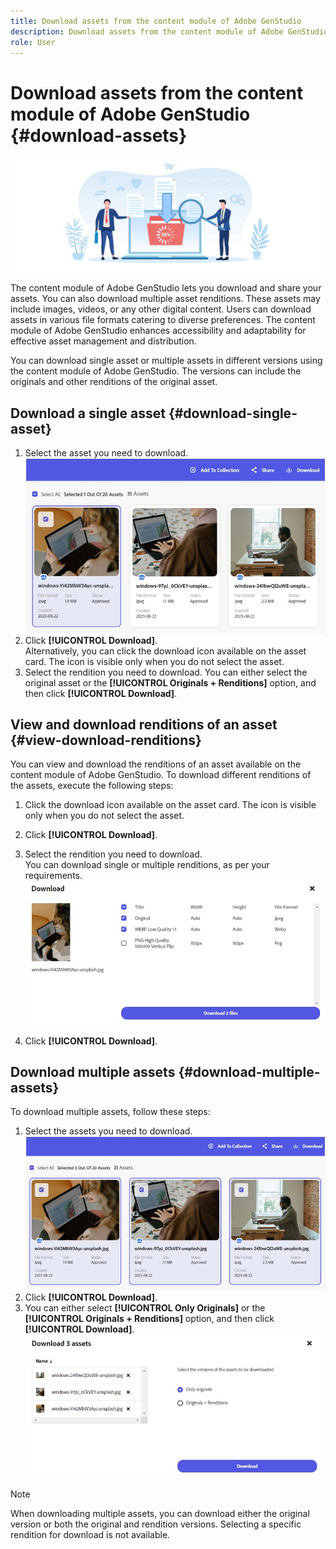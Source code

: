 ```yaml
---
title: Download assets from the content module of Adobe GenStudio
description: Download assets from the content module of Adobe GenStudio
role: User
---
```

# Download assets from the content module of Adobe GenStudio {#download-assets}

 ![Download assets](assets/download-asset.jpg)

The content module of Adobe GenStudio lets you download and share your assets. You can also download multiple asset renditions. These assets may include images, videos, or any other digital content. Users can download assets in various file formats catering to diverse preferences. The content module of Adobe GenStudio enhances accessibility and adaptability for effective asset management and distribution.  

You can download single asset or multiple assets in different versions using the content module of Adobe GenStudio. The versions can include the originals and other renditions of the original asset.

## Download a single asset {#download-single-asset} 

1. Select the asset you need to download.
 ![Download single asset](assets/single-asset.jpg)
1. Click **[!UICONTROL Download]**. <br> Alternatively, you can click the download icon available on the asset card. The icon is visible only when you do not select the asset. 
1. Select the rendition you need to download. You can either select the original asset or the **[!UICONTROL Originals + Renditions]** option, and then click **[!UICONTROL Download]**. 

## View and download renditions of an asset {#view-download-renditions} 

You can view and download the renditions of an asset available on the content module of Adobe GenStudio. To download different renditions of the assets, execute the following steps: 

1. Click the download icon available on the asset card. The icon is visible only when you do not select the asset.
1. Click **[!UICONTROL Download]**. 
1. Select the rendition you need to download. <br> You can download single or multiple renditions, as per your requirements. 
 ![Download single asset](assets/select-single-rendition.jpg)

1. Click **[!UICONTROL Download]**. 


## Download multiple assets {#download-multiple-assets} 

To download multiple assets, follow these steps: 

1. Select the assets you need to download. 
 ![Download multiple assets](assets/multiple-assets.jpg)
1. Click **[!UICONTROL Download]**. 
1. You can either select **[!UICONTROL Only Originals]** or the **[!UICONTROL Originals + Renditions]** option, and then click **[!UICONTROL Download]**. 
 ![Select renditions](assets/select-rendition.jpg)
 
>[!NOTE]
> 
>When downloading multiple assets, you can download either the original version or both the original and rendition versions. Selecting a specific rendition for download is not available. 
